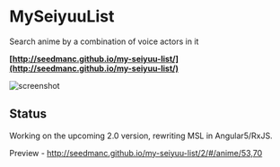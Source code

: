 # MySeiyuuList
Search anime by a combination of voice actors in it

**[http://seedmanc.github.io/my-seiyuu-list/](http://seedmanc.github.io/my-seiyuu-list/)**

![screenshot](http://puu.sh/l6TQE/bc8cdccf02.png)

## Status

Working on the upcoming 2.0 version, rewriting MSL in Angular5/RxJS.

Preview -  http://seedmanc.github.io/my-seiyuu-list/2/#/anime/53,70

